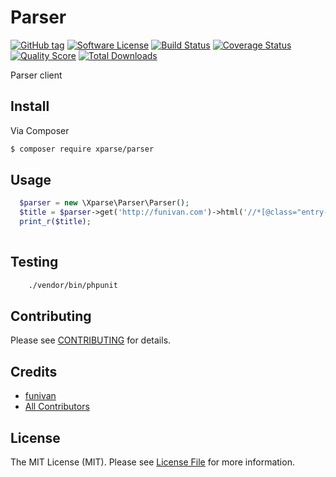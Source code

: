 # Parser

[![GitHub tag](https://img.shields.io/github/tag/xparse/Parser.svg?style=flat-square)](https://github.com/xparse/Parser/tags)
[![Software License](https://img.shields.io/badge/license-MIT-brightgreen.svg?style=flat-square)](LICENSE.md)
[![Build Status](https://img.shields.io/travis/xparse/Parser/master.svg?style=flat-square)](https://travis-ci.org/xparse/Parser)
[![Coverage Status](https://img.shields.io/scrutinizer/coverage/g/xparse/Parser.svg?style=flat-square)](https://scrutinizer-ci.com/g/xparse/Parser/code-structure)
[![Quality Score](https://img.shields.io/scrutinizer/g/xparse/Parser.svg?style=flat-square)](https://scrutinizer-ci.com/g/xparse/Parser)
[![Total Downloads](https://img.shields.io/packagist/dt/xparse/parser.svg?style=flat-square)](https://packagist.org/packages/xparse/parser)

Parser client

## Install

Via Composer

``` bash
$ composer require xparse/parser
```

## Usage

``` php
  $parser = new \Xparse\Parser\Parser();
  $title = $parser->get('http://funivan.com')->html('//*[@class="entry-title"]/a');
  print_r($title);
  
```

## Testing

``` bash
    ./vendor/bin/phpunit
```

## Contributing

Please see [CONTRIBUTING](https://github.com/xparse/Parser/blob/master/CONTRIBUTING.md) for details.

## Credits

- [funivan](https://github.com/funivan)
- [All Contributors](https://github.com/xparse/Parser/contributors)

## License

The MIT License (MIT). Please see [License File](LICENSE.md) for more information.
